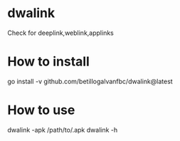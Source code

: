 # dwalink
Check for deeplink,weblink,applinks

# How to install
go install -v github.com/betillogalvanfbc/dwalink@latest

# How to use 
dwalink -apk /path/to/.apk
dwalink -h 
